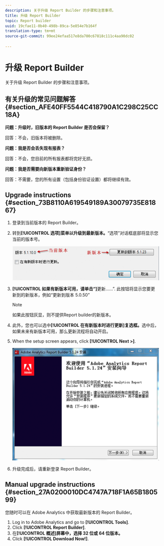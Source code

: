 ```yaml
---
description: 关于升级 Report Builder 的步骤和注意事项。
title: 升级 Report Builder
topic: Report builder
uuid: 19cfae11-0b40-498b-89ca-5e854e7b164f
translation-type: tm+mt
source-git-commit: 99ee24efaa517e8da700c67818c111c4aa90dc02

---
```



# 升级 Report Builder

关于升级 Report Builder 的步骤和注意事项。

## 有关升级的常见问题解答 {#section_AFE40FF5544C418790A1C298C25CC18A}

**问题：升级时，旧版本的 Report Builder 是否会保留？**

回答：不会，旧版本将被删除。

**问题：我是否会丢失现有报表？**

回答：不会，您目前的所有报表都将完好无损。

**问题：我是否需要向新版本重新验证身份？**

回答：不需要，您的所有设置（包括身份验证设置）都将继续有效。

## Upgrade instructions {#section_73B8110A619549189A30079735E81867}

1. 登录到当前版本的 Report Builder。
1. 转到&#x200B;**[!UICONTROL 选项]菜单以升级到最新版本。**“选项”对话框底部将显示您当前的版本号。

   ![](assets/upgrade.png)

1. **[!UICONTROL 如果有新版本可用，请单击“]**&#x200B;更新……”. 此按钮将显示您要更新到的新版本，例如“更新到版本 5.0.50”

   >[!NOTE]
   >
   >如果此按钮灰显，则不提供Report builder的新版本。

1. 此外，您也可以选中&#x200B;**[!UICONTROL 在有新版本时进行更新]复选框。**&#x200B;选中后，如果未来有新版本可用，那么更新流程将自动开启。
1. When the setup screen appears, click **[!UICONTROL Next &gt;]**.

   ![](assets/setup.png)

1. 升级完成后，请重新登录 Report Builder。

## Manual upgrade instructions {#section_27A0200010DC4747A718F1A65B180599}

您随时可以在 Adobe Analytics 中获取最新版本的 Report Builder。

1. Log in to Adobe Analytics and go to **[!UICONTROL Tools]**.
1. Click **[!UICONTROL Report Builder]**.
1. 在&#x200B;**[!UICONTROL 概述]屏幕中，选择 32 位或 64 位版本。**
1. Click **[!UICONTROL Download Now!]**.

